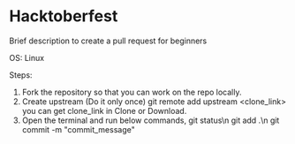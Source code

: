 # Hacktoberfest
Brief description to create a pull request for beginners

OS: Linux

Steps:
1. Fork the repository so that you can work on the repo locally.
2. Create upstream (Do it only once)
    git remote add upstream <clone_link>
    you can get clone_link in Clone or Download.
3. Open the terminal and run below commands,
 git status\n
 git add .\n
 git commit -m "commit_message"
